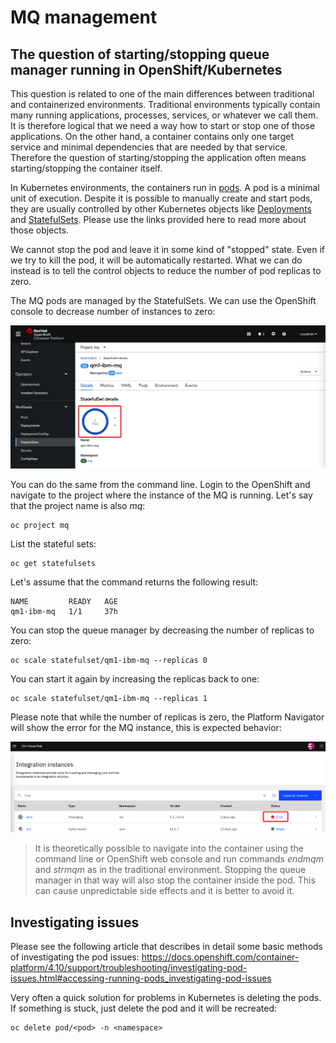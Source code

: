 
# MQ management


## The question of starting/stopping queue manager running in OpenShift/Kubernetes

This question is related to one of the main differences between traditional and containerized environments. Traditional environments typically contain many running applications, processes, services, or whatever we call them. It is therefore logical that we need a way how to start or stop one of those applications. On the other hand, a container contains only one target service and minimal dependencies that are needed by that service. Therefore the question of starting/stopping the application often means starting/stopping the container itself.

In Kubernetes environments, the containers run in [pods](https://kubernetes.io/docs/concepts/workloads/pods/). A pod is a minimal unit of execution. Despite it is possible to manually create and start pods, they are usually controlled by other Kubernetes objects like [Deployments](https://kubernetes.io/docs/concepts/workloads/controllers/deployment/) and [StatefulSets](https://kubernetes.io/docs/concepts/workloads/controllers/statefulset/). Please use the links provided here to read more about those objects.

We cannot stop the pod and leave it in some kind of "stopped" state. Even if we try to kill the pod, it will be automatically restarted. What we can do instead is to tell the control objects to reduce the number of pod replicas to zero.

The MQ pods are managed by the StatefulSets. We can use the OpenShift console to decrease number of instances to zero:

<img width="850" src="images/Snip20221207_3.png"> 

You can do the same from the command line. Login to the OpenShift and navigate to the project where the instance of the MQ is running. Let's say that the project name is also *mq*:
```
oc project mq
```
List the stateful sets:
```
oc get statefulsets
```
Let's assume that the command returns the following result:
```
NAME         READY   AGE
qm1-ibm-mq   1/1     37h
```
You can stop the queue manager by decreasing the number of replicas to zero:
```
oc scale statefulset/qm1-ibm-mq --replicas 0
```
You can start it again by increasing the replicas back to one:
```
oc scale statefulset/qm1-ibm-mq --replicas 1
```

Please note that while the number of replicas is zero, the Platform Navigator will show the error for the MQ instance, this is expected behavior:

<img width="850" src="images/Snip20221209_7.png">

>It is theoretically possible to navigate into the container using the command line or OpenShift web console and run commands *endmqm* and *strmqm* as in the traditional environment. Stopping the queue manager in that way will also stop the container inside the pod. This can cause unpredictable side effects and it is better to avoid it.


## Investigating issues

Please see the following article that describes in detail some basic methods of investigating the pod issues: https://docs.openshift.com/container-platform/4.10/support/troubleshooting/investigating-pod-issues.html#accessing-running-pods_investigating-pod-issues

Very often a quick solution for problems in Kubernetes is deleting the pods. If something is stuck, just delete the pod and it will be recreated:
```
oc delete pod/<pod> -n <namespace>
```
